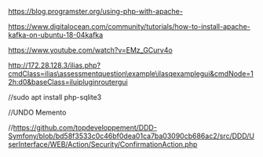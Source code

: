 https://blog.programster.org/using-php-with-apache-

https://www.digitalocean.com/community/tutorials/how-to-install-apache-kafka-on-ubuntu-18-04kafka


https://www.youtube.com/watch?v=EMz_GCurv4o


http://172.28.128.3/ilias.php?cmdClass=ilias\assessmentquestion\example\ilasqexamplegui&cmdNode=12h:d0&baseClass=iluipluginroutergui


//sudo apt install php-sqlite3

//UNDO Memento

//https://github.com/topdeveloppement/DDD-Symfony/blob/bd58f3533c0c46bf0dea01ca7ba03090cb686ac2/src/DDD/UserInterface/WEB/Action/Security/ConfirmationAction.php
